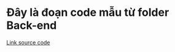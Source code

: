 # Đây là đoạn code mẫu từ folder Back-end

[Link source code](https://drive.google.com/file/d/1wVrfrq_sM5S9mT1b5DXqL50KMLYUrRN0/view)
